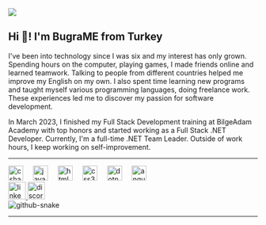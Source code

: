 <img src="https://bugrame.com/images/banner.jpeg"  />

<h2>Hi 👋! I'm BugraME from Turkey</h2>
<p>
I've been into technology since I was six and my interest has only grown. Spending hours on the computer, playing games, I made friends online and learned teamwork. Talking to people from different countries helped me improve my English on my own. I also spent time learning new programs and taught myself various programming languages, doing freelance work. These experiences led me to discover my passion for software development.

In March 2023, I finished my Full Stack Development training at BilgeAdam Academy with top honors and started working as a Full Stack .NET Developer. Currently, I'm a full-time .NET Team Leader. Outside of work hours, I keep working on self-improvement.
</p>

<hr>

<div align="left">
  <img src="https://cdn.jsdelivr.net/gh/devicons/devicon/icons/csharp/csharp-original.svg" height="30" alt="csharp logo"  />
  <img width="12" />
  <img src="https://cdn.jsdelivr.net/gh/devicons/devicon/icons/javascript/javascript-original.svg" height="30" alt="javascript logo"  />
  <img width="12" />
  <img src="https://cdn.jsdelivr.net/gh/devicons/devicon/icons/html5/html5-original.svg" height="30" alt="html5 logo"  />
  <img width="12" />
  <img src="https://cdn.jsdelivr.net/gh/devicons/devicon/icons/css3/css3-original.svg" height="30" alt="css3 logo"  />
  <img width="12" />
  <img src="https://cdn.jsdelivr.net/gh/devicons/devicon/icons/dotnetcore/dotnetcore-original.svg" height="30" alt="dotnetcore logo"  />
  <img width="12" />
  <img src="https://cdn.jsdelivr.net/gh/devicons/devicon/icons/angularjs/angularjs-original.svg" height="30" alt="angularjs logo"  />
</div>


<div align="left">
  <a href="https://www.linkedin.com/in/bugrame/" target="_blank">
    <img src="https://img.shields.io/static/v1?message=LinkedIn&logo=linkedin&label=&color=0077B5&logoColor=white&labelColor=&style=for-the-badge" height="35" alt="linkedin logo"  />
  </a>
  <a href="https://discordapp.com/users/bugrame" target="_blank">
    <img src="https://img.shields.io/static/v1?message=Discord&logo=discord&label=&color=7289DA&logoColor=white&labelColor=&style=for-the-badge" height="35" alt="discord logo"  />
  </a>
</div>

<picture>
  <source media="(prefers-color-scheme: dark)" srcset="https://bugrame.com/images/github_snake.svg" />
  <source media="(prefers-color-scheme: light)" srcset="https://bugrame.com/images/github_snake.svg" />
  <img alt="github-snake" src="https://bugrame.com/images/github_snake.svg" />
</picture>

<hr>
